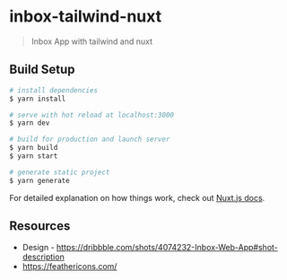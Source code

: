 # inbox-tailwind-nuxt

> Inbox App with tailwind and nuxt

## Build Setup

``` bash
# install dependencies
$ yarn install

# serve with hot reload at localhost:3000
$ yarn dev

# build for production and launch server
$ yarn build
$ yarn start

# generate static project
$ yarn generate
```

For detailed explanation on how things work, check out [Nuxt.js docs](https://nuxtjs.org).

## Resources

* Design - https://dribbble.com/shots/4074232-Inbox-Web-App#shot-description
* https://feathericons.com/